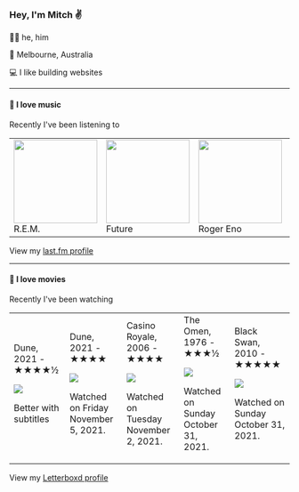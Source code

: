 <article><h3>Hey, I&#x27;m Mitch ✌️</h3><section><p>🙆‍♂️ he, him</p><p>📍 Melbourne, Australia</p><p>💻 I like building websites</p></section><hr/><section><h4>💽 I love music</h4><p>Recently I&#x27;ve been listening to</p><table><tbody><td><img src="https://lastfm.freetls.fastly.net/i/u/174s/ceb7b050dee4411380a41135e7a68b16.png" height="150px" alt="" role="presentation"/><br/>R.E.M.</td><td><img src="https://lastfm.freetls.fastly.net/i/u/174s/a45363c6db30eaad41d2d346d9b4a39e.png" height="150px" alt="" role="presentation"/><br/>Future</td><td><img src="https://lastfm.freetls.fastly.net/i/u/174s/a6cc85675493859cd3767066f299d95c.png" height="150px" alt="" role="presentation"/><br/>Roger Eno</td><td><img src="https://lastfm.freetls.fastly.net/i/u/174s/ac9e6d537e284418c4ceb9f8a7bb8efc.png" height="150px" alt="" role="presentation"/><br/>Kraftwerk</td><td><img src="https://lastfm.freetls.fastly.net/i/u/174s/85b11bbf309642ab94d9b3118d9a4c8d.png" height="150px" alt="" role="presentation"/><br/>Prince</td></tbody></table><span>View my <a href="https://www.last.fm/user/mylsb">last.fm profile</a></span></section><hr/><section><h4>📼 I love movies</h4><p>Recently I&#x27;ve been watching</p><table><tbody><td>Dune, 2021 - ★★★★½<br/><span> <p><img src="https://a.ltrbxd.com/resized/sm/upload/nx/8b/vs/gc/cDbNAY0KM84cxXhmj8f0dLWza3t-0-500-0-750-crop.jpg?k=ed4642e4e3"/></p> <p>Better with subtitles</p> </span></td><td>Dune, 2021 - ★★★★<br/><span> <p><img src="https://a.ltrbxd.com/resized/sm/upload/nx/8b/vs/gc/cDbNAY0KM84cxXhmj8f0dLWza3t-0-500-0-750-crop.jpg?k=ed4642e4e3"/></p> <p>Watched on Friday November 5, 2021.</p> </span></td><td>Casino Royale, 2006 - ★★★★<br/><span> <p><img src="https://a.ltrbxd.com/resized/sm/upload/qb/if/j8/jr/zlWBxz2pTA9p45kUTrI8AQiKrHm-0-500-0-750-crop.jpg?k=3d5486bd9e"/></p> <p>Watched on Tuesday November 2, 2021.</p> </span></td><td>The Omen, 1976 - ★★★½<br/><span> <p><img src="https://a.ltrbxd.com/resized/film-poster/5/1/3/5/8/51358-the-omen-0-500-0-750-crop.jpg?k=86b9faff3d"/></p> <p>Watched on Sunday October 31, 2021.</p> </span></td><td>Black Swan, 2010 - ★★★★★<br/><span> <p><img src="https://a.ltrbxd.com/resized/sm/upload/yt/ae/iz/kj/bIjkE9Og0nulRycj144sCcQcsZ6-0-500-0-750-crop.jpg?k=d61395501d"/></p> <p>Watched on Sunday October 31, 2021.</p> </span></td></tbody></table><span>View my <a href="https://letterboxd.com/myslab/">Letterboxd profile</a></span></section></article>